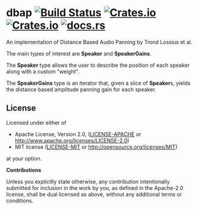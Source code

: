 # dbap [![Build Status](https://travis-ci.org/mitchmindtree/dbap.svg?branch=master)](https://travis-ci.org/mitchmindtree/dbap) [![Crates.io](https://img.shields.io/crates/v/dbap.svg)](https://crates.io/crates/dbap) [![Crates.io](https://img.shields.io/crates/l/dbap.svg)](https://github.com/mitchmindtree/dbap/blob/master/LICENSE-MIT) [![docs.rs](https://docs.rs/dbap/badge.svg)](https://docs.rs/dbap/)

An implementation of Distance Based Audio Panning by Trond Lossius et al.

The main types of interest are **Speaker** and **SpeakerGains**.

The **Speaker** type allows the user to describe the position of each speaker
along with a custom "weight".

The **SpeakerGains** type is an iterator that, given a slice of **Speaker**s,
yields the distance based amplitude panning gain for each speaker.

## License

Licensed under either of

 * Apache License, Version 2.0, ([LICENSE-APACHE](LICENSE-APACHE) or http://www.apache.org/licenses/LICENSE-2.0)
 * MIT license ([LICENSE-MIT](LICENSE-MIT) or http://opensource.org/licenses/MIT)

at your option.

**Contributions**

Unless you explicitly state otherwise, any contribution intentionally submitted
for inclusion in the work by you, as defined in the Apache-2.0 license, shall be
dual licensed as above, without any additional terms or conditions.
